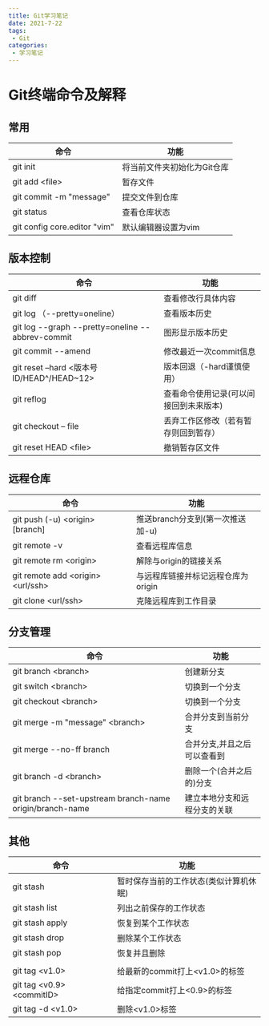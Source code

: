 ```yaml
---
title: Git学习笔记
date: 2021-7-22
tags:
 - Git
categories:
 - 学习笔记
---
```

# Git终端命令及解释

## 常用

| 命令                         | 功能                        |
| ---------------------------- | --------------------------- |
| git init                     | 将当前文件夹初始化为Git仓库 |
| git add \<file>              | 暂存文件                    |
| git commit -m "message"      | 提交文件到仓库              |
| git status                   | 查看仓库状态                |
| git config core.editor "vim" | 默认编辑器设置为vim         |

## 版本控制

| 命令                                             | 功能                                   |
| ------------------------------------------------ | -------------------------------------- |
| git diff                                         | 查看修改行具体内容                     |
| git log  （--pretty=oneline）                    | 查看版本历史                           |
| git log --graph --pretty=oneline --abbrev-commit | 图形显示版本历史                       |
| git commit --amend                               | 修改最近一次commit信息                 |
| git reset –hard <版本号ID/HEAD^/HEAD~12>         | 版本回退（-hard谨慎使用）              |
| git reflog                                       | 查看命令使用记录(可以间接回到未来版本) |
| git checkout – file                              | 丢弃工作区修改（若有暂存则回到暂存）   |
| git reset HEAD \<file>                           | 撤销暂存区文件                         |

## 远程仓库

| 命令                                | 功能                               |
| ----------------------------------- | ---------------------------------- |
| git push (-u) \<origin> [branch]    | 推送branch分支到(第一次推送加-u)   |
| git remote -v                       | 查看远程库信息                     |
| git remote rm \<origin>             | 解除与origin的链接关系             |
| git remote add \<origin> \<url/ssh> | 与远程库链接并标记远程仓库为origin |
| git clone \<url/ssh>                | 克隆远程库到工作目录               |

## 分支管理

| 命令                                                     | 功能                         |
| -------------------------------------------------------- | ---------------------------- |
| git branch \<branch>                                     | 创建新分支                   |
| git switch \<branch>                                     | 切换到一个分支               |
| git checkout \<branch>                                   | 切换到一个分支               |
| git merge -m "message" \<branch>                         | 合并分支到当前分支           |
| git merge --no-ff branch                                 | 合并分支,并且之后可以查看到  |
| git branch -d \<branch>                                  | 删除一个(合并之后的)分支     |
| git branch --set-upstream branch-name origin/branch-name | 建立本地分支和远程分支的关联 |

## 其他

| 命令                        | 功能                                   |
| --------------------------- | -------------------------------------- |
| git stash                   | 暂时保存当前的工作状态(类似计算机休眠) |
| git stash list              | 列出之前保存的工作状态                 |
| git stash apply             | 恢复到某个工作状态                     |
| git stash drop              | 删除某个工作状态                       |
| git stash pop               | 恢复并且删除                           |
|                             |
| git tag \<v1.0>             | 给最新的commit打上\<v1.0>的标签        |
| git tag \<v0.9> \<commitID> | 给指定commit打上<0.9>的标签            |
| git tag -d \<v1.0>          | 删除<v1.0>标签                         |
